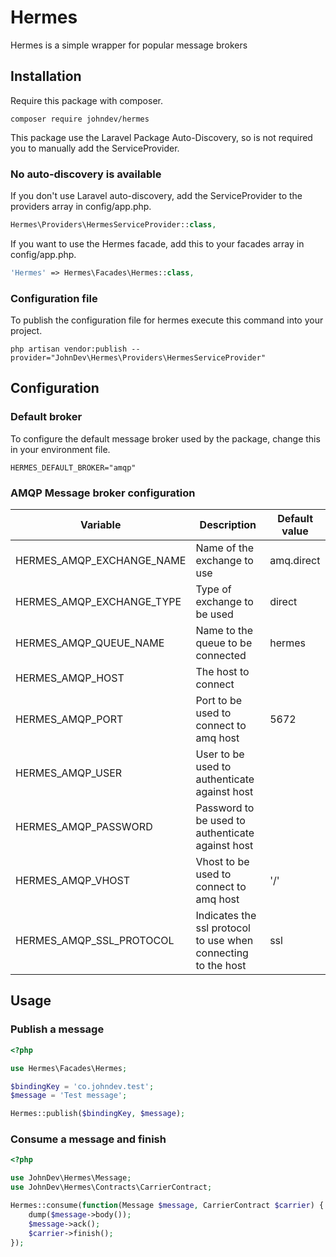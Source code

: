 # Hermes

Hermes is a simple wrapper for popular message brokers

## Installation
Require this package with composer.
```shell
composer require johndev/hermes
```

This package use the Laravel Package Auto-Discovery, so is not required you to manually add the ServiceProvider.

### No auto-discovery is available
If you don't use Laravel auto-discovery, add the ServiceProvider to the providers array in config/app.php.
```php
Hermes\Providers\HermesServiceProvider::class,
```

If you want to use the Hermes facade, add this to your facades array in config/app.php.
```php
'Hermes' => Hermes\Facades\Hermes::class,
```

### Configuration file

To publish the configuration file for hermes execute this command into your project.
```shell
php artisan vendor:publish --provider="JohnDev\Hermes\Providers\HermesServiceProvider"
```

## Configuration

### Default broker
To configure the default message broker used by the package, change this in your environment file.

```shell
HERMES_DEFAULT_BROKER="amqp"
```

### AMQP Message broker configuration
| Variable                  | Description                                                   | Default value |
|---------------------------|---------------------------------------------------------------|---------------|
| HERMES_AMQP_EXCHANGE_NAME | Name of the exchange to use                                   | amq.direct    |
| HERMES_AMQP_EXCHANGE_TYPE | Type of exchange to be used                                   | direct        |
| HERMES_AMQP_QUEUE_NAME    | Name to the queue to be connected                             | hermes        |
| HERMES_AMQP_HOST          | The host to connect                                           |               |
| HERMES_AMQP_PORT          | Port to be used to connect to amq host                        | 5672          |
| HERMES_AMQP_USER          | User to be used to authenticate against host                  |               |
| HERMES_AMQP_PASSWORD      | Password to be used to authenticate against host              |               |
| HERMES_AMQP_VHOST         | Vhost to be used to connect to amq host                       | '/'           |
| HERMES_AMQP_SSL_PROTOCOL  | Indicates the ssl protocol to use when connecting to the host | ssl           |

## Usage

### Publish a message

```php
<?php

use Hermes\Facades\Hermes;

$bindingKey = 'co.johndev.test';
$message = 'Test message';

Hermes::publish($bindingKey, $message);
```

### Consume a message and finish

```php
<?php

use JohnDev\Hermes\Message;
use JohnDev\Hermes\Contracts\CarrierContract;

Hermes::consume(function(Message $message, CarrierContract $carrier) {
    dump($message->body());
    $message->ack();
    $carrier->finish();
});
```